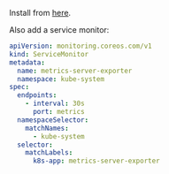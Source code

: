 Install from [here](https://github.com/olxbr/metrics-server-exporter).

Also add a service monitor:

```yaml
apiVersion: monitoring.coreos.com/v1
kind: ServiceMonitor
metadata:
  name: metrics-server-exporter
  namespace: kube-system
spec:
  endpoints:
    - interval: 30s
      port: metrics
  namespaceSelector:
    matchNames:
      - kube-system
  selector:
    matchLabels:
      k8s-app: metrics-server-exporter
```
